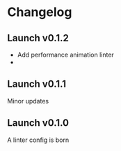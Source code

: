 # Changelog

## Launch v0.1.2

- Add performance animation linter
-

## Launch v0.1.1

Minor updates

## Launch v0.1.0

A linter config is born

